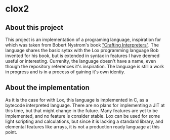 # clox2

## About this project
This project is an implementation of a programing language, inspiration for which was taken from Bobert Nystrom's book ["Crafting Interpreters"](https://craftinginterpreters.com/).
The language shares the basic sytax with the Lox programming language Bob invented for his book, but is extended in 
syntax in features I have deemed useful or interesting. Currenlty, the language doesn't have a name, even though the repository
references it's inspiration. The language is still a work in progress and is in a process of gaining it's own identiy. 

## About the implementation
As it is the case for with Lox, this language is implemented in C, as a bytecode interpreted language. There are no plans for
implementing a JIT at this time, but that might change in the future. Many features are yet to be implemented, and no feature
is consider stable. Lox can be used for some light scripting and calculations, but since it is lacking a standard library,
and elemental features like arrays, it is not a production ready language at this point.
